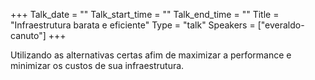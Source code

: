 +++
Talk_date = ""
Talk_start_time = ""
Talk_end_time = ""
Title = "Infraestrutura barata e eficiente"
Type = "talk"
Speakers = ["everaldo-canuto"]
+++

Utilizando as alternativas certas afim de maximizar a performance e minimizar os custos de sua infraestrutura.
